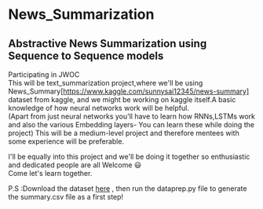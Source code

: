 # News_Summarization
## Abstractive News Summarization using Sequence to Sequence models
Participating in JWOC  
This will be text_summarization project,where we'll be using News_Summary[https://www.kaggle.com/sunnysai12345/news-summary] dataset from kaggle, and we might be working on kaggle itself.A basic knowledge of how neural networks work will be helpful.  
(Apart from just neural networks you'll have to learn how RNNs,LSTMs work and also the various Embedding layers- You can learn these while doing the project) 
This will be a medium-level project and therefore mentees with some experience will be preferable.  

I'll be equally into this project and we'll be doing it together so enthusiastic and dedicated people are all Welcome :smiley:  
Come let's learn together.


P.S :Download the dataset [here](https://www.kaggle.com/sunnysai12345/news-summary) , then run the dataprep.py file to generate the summary.csv file as a first step!

